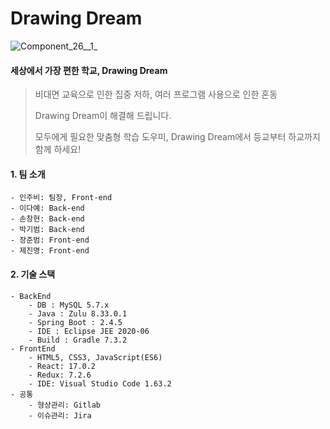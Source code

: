 # Drawing Dream 

![Component_26__1_](/uploads/bdb07297d9f236ec7c3e45a321e4b95b/Component_26__1_.png)

#### **세상에서 가장 편한 학교, Drawing Dream**


> 비대면 교육으로 인한 집중 저하, 여러 프로그램 사용으로 인한 혼동
>
> Drawing Dream이 해결해 드립니다.
> 
> 모두에게 필요한 맞춤형 학습 도우미, Drawing Dream에서 등교부터 하교까지 함께 하세요! 


#### 1. 팀 소개
    - 인주비: 팀장, Front-end
    - 이다예: Back-end
    - 손창현: Back-end
    - 박기범: Back-end
    - 장준범: Front-end
    - 제진명: Front-end  
  
#### 2. 기술 스택
    - BackEnd
        - DB : MySQL 5.7.x
        - Java : Zulu 8.33.0.1
        - Spring Boot : 2.4.5
        - IDE : Eclipse JEE 2020-06
        - Build : Gradle 7.3.2
    - FrontEnd
        - HTML5, CSS3, JavaScript(ES6)
        - React: 17.0.2
        - Redux: 7.2.6
        - IDE: Visual Studio Code 1.63.2
    - 공통
        - 형상관리: Gitlab
        - 이슈관리: Jira

